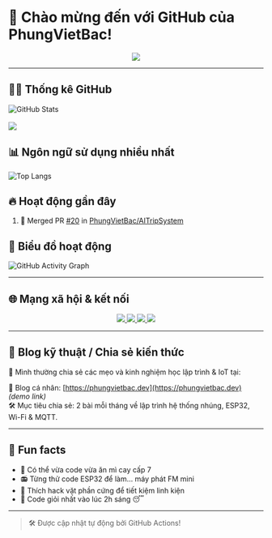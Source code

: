 # 👋 Chào mừng đến với GitHub của PhungVietBac!

<p align="center">
  <img src="https://readme-typing-svg.demolab.com/?lines=Welcome+to+my+GitHub!;I+love+Programming;AI+%7C+FullStack+%7C+Android+%7C+Desktop;Let's+build+something+awesome!&center=true&width=500&height=45&color=F7971E&vCenter=true&size=22">
</p>

---

## 🧑‍💻 Thống kê GitHub

![GitHub Stats](https://github-readme-stats.vercel.app/api?username=PhungVietBac&show_icons=true&theme=radical)
<br><br>
![](https://nirzak-streak-stats.vercel.app/?user=PhungVietBac&theme=radical)

## 📊 Ngôn ngữ sử dụng nhiều nhất

![Top Langs](https://github-readme-stats.vercel.app/api/top-langs/?username=PhungVietBac&layout=compact&theme=radical)

## 🔥 Hoạt động gần đây

<!--START_SECTION:activity-->
1. 🎉 Merged PR [#20](https://github.com/PhungVietBac/AITripSystem/pull/20) in [PhungVietBac/AITripSystem](https://github.com/PhungVietBac/AITripSystem)
<!--END_SECTION:activity-->

## 🧭 Biểu đồ hoạt động

![GitHub Activity Graph](https://github-readme-activity-graph.vercel.app/graph?username=PhungVietBac&theme=github-compact)

---

## 🌐 Mạng xã hội & kết nối

<p align="center">
  <a href="https://www.linkedin.com/in/b%E1%BA%AFc-ph%C3%B9ng-vi%E1%BB%87t-396674298/" target="_blank">
    <img src="https://img.shields.io/badge/-LinkedIn-0077B5?style=for-the-badge&logo=linkedin&logoColor=white" />
  </a>
  <a href="mailto:bacphungviet@gmail.com">
    <img src="https://img.shields.io/badge/-Gmail-D14836?style=for-the-badge&logo=gmail&logoColor=white" />
  </a>
  <a href="https://github.com/PhungVietBac">
    <img src="https://img.shields.io/badge/-GitHub-181717?style=for-the-badge&logo=github&logoColor=white" />
  </a>
  <a href="https://www.facebook.com/bac.phungviet.92" target="_blank">
    <img src="https://img.shields.io/badge/-Facebook-1877F2?style=for-the-badge&logo=facebook&logoColor=white" />
  </a>
</p>

---

## 📝 Blog kỹ thuật / Chia sẻ kiến thức

🧠 Mình thường chia sẻ các mẹo và kinh nghiệm học lập trình & IoT tại:

📘 Blog cá nhân: [https://phungvietbac.dev](https://phungvietbac.dev) *(demo link)*  
🛠️ Mục tiêu chia sẻ: 2 bài mỗi tháng về lập trình hệ thống nhúng, ESP32, Wi-Fi & MQTT.

---

## 💬 Fun facts

- 🥢 Có thể vừa code vừa ăn mì cay cấp 7
- 📻 Từng thử code ESP32 để làm… máy phát FM mini
- 🧠 Thích hack vặt phần cứng để tiết kiệm linh kiện
- 🌙 Code giỏi nhất vào lúc 2h sáng 😴

---

> 🛠️ Được cập nhật tự động bởi GitHub Actions!
